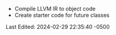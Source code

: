 - Compile LLVM IR to object code
- Create starter code for future classes

Last Edited: 2024-02-29 22:35:40 -0500
